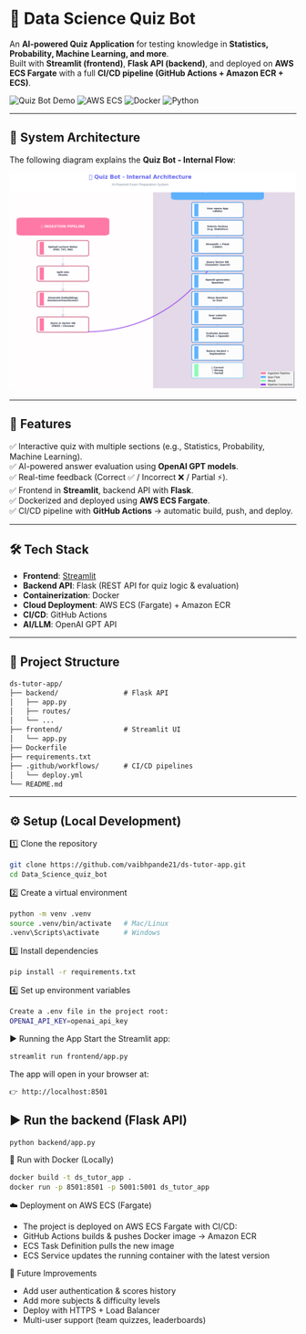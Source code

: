 # 🧠 Data Science Quiz Bot

An **AI-powered Quiz Application** for testing knowledge in **Statistics, Probability, Machine Learning, and more**.  
Built with **Streamlit (frontend)**, **Flask API (backend)**, and deployed on **AWS ECS Fargate** with a full **CI/CD pipeline (GitHub Actions + Amazon ECR + ECS)**.  

![Quiz Bot Demo](https://img.shields.io/badge/Streamlit-App-red?logo=streamlit)
![AWS ECS](https://img.shields.io/badge/Deployed-AWS%20ECS-orange?logo=amazonaws)
![Docker](https://img.shields.io/badge/Containerized-Docker-blue?logo=docker)
![Python](https://img.shields.io/badge/Python-3.9-yellow?logo=python)

---

##  📌 System Architecture

The following diagram explains the **Quiz Bot - Internal Flow**:

![Quiz Bot Workflow](quiz_bot.png)

---

## 🚀 Features  

✅ Interactive quiz with multiple sections (e.g., Statistics, Probability, Machine Learning).  
✅ AI-powered answer evaluation using **OpenAI GPT models**.  
✅ Real-time feedback (Correct ✅ / Incorrect ❌ / Partial ⚡).  
✅ Frontend in **Streamlit**, backend API with **Flask**.  
✅ Dockerized and deployed using **AWS ECS Fargate**.  
✅ CI/CD pipeline with **GitHub Actions** → automatic build, push, and deploy.  

---

## 🛠️ Tech Stack  

- **Frontend**: [Streamlit](https://streamlit.io/)  
- **Backend API**: Flask (REST API for quiz logic & evaluation)  
- **Containerization**: Docker  
- **Cloud Deployment**: AWS ECS (Fargate) + Amazon ECR  
- **CI/CD**: GitHub Actions  
- **AI/LLM**: OpenAI GPT API  

---

## 📂 Project Structure  
```plaintext
ds-tutor-app/
├── backend/                # Flask API
│   ├── app.py
│   ├── routes/
│   └── ...
├── frontend/               # Streamlit UI
│   └── app.py
├── Dockerfile
├── requirements.txt
├── .github/workflows/      # CI/CD pipelines
│   └── deploy.yml
└── README.md
```
---

## ⚙️ Setup (Local Development)

1️⃣ Clone the repository
   ```bash
   git clone https://github.com/vaibhpande21/ds-tutor-app.git
   cd Data_Science_quiz_bot
   ```
2️⃣ Create a virtual environment
```bash
python -m venv .venv  
source .venv/bin/activate   # Mac/Linux  
.venv\Scripts\activate      # Windows
```

3️⃣ Install dependencies
```bash
pip install -r requirements.txt
```

4️⃣ Set up environment variables
```bash
Create a .env file in the project root:
OPENAI_API_KEY=openai_api_key
```

▶️ Running the App
Start the Streamlit app:
```bash
streamlit run frontend/app.py
```
The app will open in your browser at:
```bash
👉 http://localhost:8501
```

## ▶️ Run the backend (Flask API)
```bash
python backend/app.py
```

🐳 Run with Docker (Locally)
```bash
docker build -t ds_tutor_app .
docker run -p 8501:8501 -p 5001:5001 ds_tutor_app
```

☁️ Deployment on AWS ECS (Fargate)
-  The project is deployed on AWS ECS Fargate with CI/CD:
-  GitHub Actions builds & pushes Docker image → Amazon ECR
-  ECS Task Definition pulls the new image
-  ECS Service updates the running container with the latest version

🎯 Future Improvements
-  Add user authentication & scores history
-  Add more subjects & difficulty levels
-  Deploy with HTTPS + Load Balancer
-  Multi-user support (team quizzes, leaderboards)
